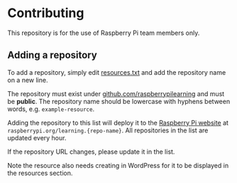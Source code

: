 # Contributing

This repository is for the use of Raspberry Pi team members only.

## Adding a repository

To add a repository, simply edit [resources.txt](resources.txt) and add the repository name on a new line.

The repository must exist under [github.com/raspberrypilearning](https://github.com/raspberrypilearning) and must be **public**. The repository name should be lowercase with hyphens between words, e.g. `example-resource`.

Adding the repository to this list will deploy it to the [Raspberry Pi website](http://www.raspberrypi.org) at `raspberrypi.org/learning.{repo-name}`. All repositories in the list are updated every hour.

If the repository URL changes, please update it in the list.

Note the resource also needs creating in WordPress for it to be displayed in the resources section.
